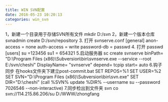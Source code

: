 ```yaml
---
title: WIN SVN配置
date: 2016-05-23 10:20:13
categories: win_svn
---
```

1，新建一个目录用于存储SVN所有文件 
mkdir D:/svn
2，新建一个版本仓库 
svnadmin create D:/svn/repository
3.
打开 svnserve.conf
[general]
anon-access = none
auth-access = write
password-db = passwd
4.
打开 passwd
[users]
su =123456
su1 = 654321
5.启动服务器
sc create svnserve binPath= "D:\Program Files (x86)\Subversion\bin\svnserve.exe --service --root E:/svn/cheshi" DisplayName= "svnserve" depend= tcpip start= auto
6.钩子同步
在hooks文件夹下建立post-commit.bat
SET REPOS=%1
SET USER=%2
SET SVN="D:\Program Files (x86)\Subversion\bin\svn.exe"
SET DIR="D:\cheshi"
(call %SVN% update %DIR% --username su --password 7026546 --non-interactive)
7.同步检出到文件夹
svn co svn://114.215.86.206/su D:/WWW/zhongfang
